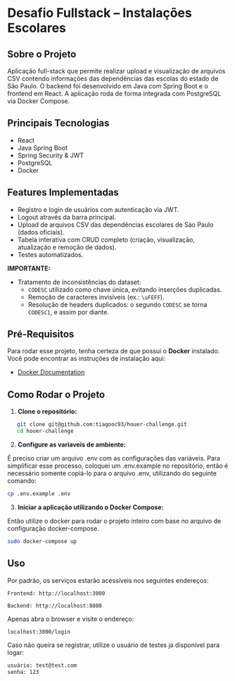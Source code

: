# Desafio Fullstack – Instalações Escolares

## Sobre o Projeto

Aplicação full-stack que permite realizar upload e visualização de arquivos CSV contendo informações das dependências das escolas do estado de São Paulo.
O backend foi desenvolvido em Java com Spring Boot e o frontend em React. A aplicação roda de forma integrada com PostgreSQL via Docker Compose.


## Principais Tecnologias

- React
- Java Spring Boot
- Spring Security & JWT
- PostgreSQL
- Docker


## Features Implementadas

- Registro e login de usuários com autenticação via JWT. 
- Logout através da barra principal. 
- Upload de arquivos CSV das dependências escolares de São Paulo (dados oficiais). 
- Tabela interativa com CRUD completo (criação, visualização, atualização e remoção de dados).
- Testes automatizados.

**IMPORTANTE:** 

- Tratamento de inconsistências do dataset: 
  - `CODESC` utilizado como chave única, evitando inserções duplicadas. 
  - Remoção de caracteres invisíveis (ex.: `\uFEFF`). 
  - Resolução de headers duplicados: o segundo `CODESC` se torna `CODESC1`, e assim por diante. 


## Pré-Requisitos

Para rodar esse projeto, tenha certeza de que possui o **Docker** instalado. Você pode encontrar as instruções de instalação aqui:

- [Docker Documentation](https://docs.docker.com/)


## Como Rodar o Projeto

1. **Clone o repositório:**

```bash
   git clone git@github.com:tiagooc93/houer-challenge.git
   cd houer-challenge
```

2. **Configure as variaveis de ambiente:**

É preciso criar um arquivo .env com as configurações das variáveis. Para simplificar esse processo, coloquei um .env.example no repositório, então é necessário somente copiá-lo para o arquivo .env, utilizando do seguinte comando:

```bash
cp .env.example .env
```

3. **Iniciar a aplicação utilizando o Docker Compose:**


Então utilize o docker para rodar o projeto inteiro com base no arquivo de configuração docker-compose.

```bash
sudo docker-compose up
```

## Uso

Por padrão, os serviços estarão acessíveis nos seguintes endereços:

    Frontend: http://localhost:3000

    Backend: http://localhost:8080
    
Apenas abra o browser e visite o endereço:

```bash
localhost:3000/login
``````

Caso não queira se registrar, utilize o usuário de testes ja disponível para logar:

```bash
usuário: test@test.com
senha: 123
``````
